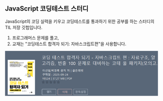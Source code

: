 ## JavaScript 코딩테스트 스터디

JavaScript의 코딩 실력을 키우고
코딩테스트를 통과하기 위한 공부를 하는 스터디의 TIL 저장 깃헙입니다.

1) 프로그래머스 문제를 풀고,
2) 교재는 "코딩테스트 합격자 되기: 자바스크립트편"을 사용합니다.

![alt text](image.png)